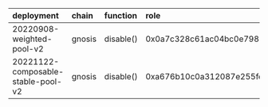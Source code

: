 | deployment                         | chain   | function   | role                                                               | target    | target_address                             |
|:-----------------------------------|:--------|:-----------|:-------------------------------------------------------------------|:----------|:-------------------------------------------|
| 20220908-weighted-pool-v2          | gnosis  | disable()  | 0x0a7c328c61ac04bc0e79818b5fa98658f18c222d04e7433de4d87fcbfa15e08e | emergency | 0xd6110A7756080a4e3BCF4e7EBBCA8E8aDFBC9962 |
| 20221122-composable-stable-pool-v2 | gnosis  | disable()  | 0xa676b10c0a312087e255fee5692d8b31aec2a0839a91e715a43860c3e62437e3 | emergency | 0xd6110A7756080a4e3BCF4e7EBBCA8E8aDFBC9962 |